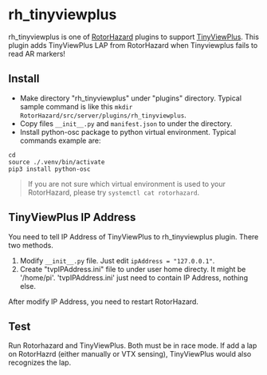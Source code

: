 # rh_tinyviewplus

[RotorHazard]:https://github.com/RotorHazard/RotorHazard
[TinyViewPlus]:https://github.com/t-asano/tinyviewplus
rh_tinyviewplus is one of [RotorHazard] plugins to support [TinyViewPlus].
This plugin adds TinyViewPlus LAP from RotorHazard when Tinyviewplus fails to read AR markers!

## Install
- Make directory "rh_tinyviewplus" under "plugins" directory. Typical sample command is like this `mkdir RotorHazard/src/server/plugins/rh_tinyviewplus`.
- Copy files `__init__.py` and `manifest.json` to under the directory.
- Install python-osc package to python virtual environment. Typical commands example are:
```
cd
source ./.venv/bin/activate
pip3 install python-osc
```
> If you are not sure which virtual environment is used to your RotorHazard, please try `systemctl cat rotorhazard`.

## TinyViewPlus IP Address
You need to tell IP Address of TinyViewPlus to rh_tinyviewplus plugin. There two methods.
1. Modify `__init__.py` file. Just edit `ipAddress = "127.0.0.1"`.
2. Create "tvpIPAddress.ini" file to under user home directy. It might be '/home/pi'. 'tvpIPAddress.ini' just need to contain IP Address, nothing else.

After modify IP Address, you need to restart RotorHazard.

## Test
Run Rotorhazard and TinyViewPlus. Both must be in race mode. If add a lap on RotorHazrd (either manually or VTX sensing), TinyViewPlus would also recognizes the lap.
